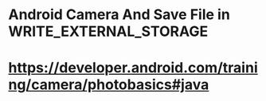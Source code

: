 # Android Camera And Save File in WRITE_EXTERNAL_STORAGE

# https://developer.android.com/training/camera/photobasics#java
